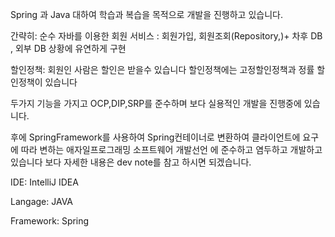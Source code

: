 Spring 과 Java 대하여 학습과 복습을 목적으로 개발을 진행하고 있습니다.

간략히: 순수 자바를 이용한 회원 서비스 : 회원가입, 회원조회(Repository,)+ 차후 DB , 외부 DB 상황에 유연하게 구현

할인정책: 회원인 사람은 할인은 받을수 있습니다 할인정책에는 고정할인정책과 정률 할인정책이 있습니다

두가지 기능을 가지고 OCP,DIP,SRP를 준수하며 보다 실용적인 개발을 진행중에 있습니다.

후에 SpringFramework를 사용하여 Spring컨테이너로 변환하여 클라이언트에 요구에 따라 변하는 애자일프로그래밍 소프트웨어 개발선언 에 준수하고 
염두하고 개발하고 있습니다 보다 자세한 내용은 dev note를 참고 하시면 되겠습니다.

IDE: IntelliJ IDEA 

Langage: JAVA

Framework: Spring

